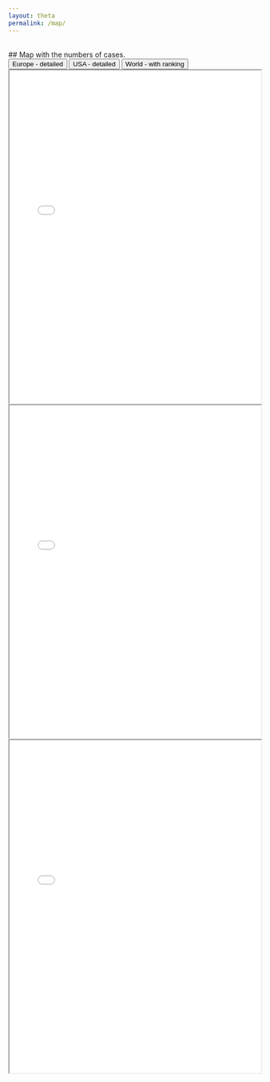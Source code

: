 ```yaml
---
layout: theta
permalink: /map/
---
```

<br>
## Map with the numbers of cases.
<br>
<div class="tab">
  <button class="tablinks" onclick="openPlot(event, 'eu')" id="defaultOpen"> Europe - detailed</button>
  <button class="tablinks" onclick="openPlot(event, 'us')" id="defaultOpen"> USA - detailed</button>
  <button class="tablinks" onclick="openPlot(event, 'wo')"> World - with ranking </button>
</div>

<div id="eu" class="tabcontent">
<center><iframe src="./../corona/plots/C19_map_EU.html" height="666" width="100%"></iframe></center>
</div>

<div id="us" class="tabcontent">
<center><iframe src="./../corona/plots/C19_map_USA.html" height="666" width="100%"></iframe></center>
</div>

<div id="wo" class="tabcontent">
<center><iframe src="./../corona/plots/C19_map_WORLD.html"  height="666" width="100%"></iframe></center>
</div>

<br>

